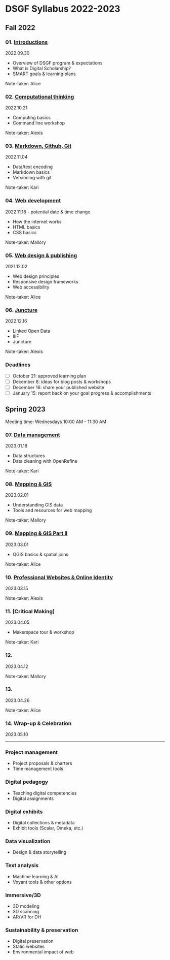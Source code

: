 # DSGF Syllabus 2022-2023

## Fall 2022

### 01. [Introductions](sessions/01-intro.md)
2022.09.30
- Overview of DSGF program & expectations
- What is Digital Scholarship?
- SMART goals & learning plans

Note-taker: Alice

### 02. [Computational thinking](sessions/02-computation.md)
2022.10.21
- Computing basics
- Command line workshop

Note-taker: Alexis

### 03. [Markdown, Github, Git](sessions/03-git.md)
2022.11.04
-  Data/text encoding 
-  Markdown basics
-  Versioning with git

Note-taker: Kari

### 04. [Web development](sessions/04-webdev.md)
2022.11.18 - potential date & time change
- How the internet works
- HTML basics
- CSS basics

Note-taker: Mallory

### 05. [Web design & publishing](sessions/05-webpub.md)
2021.12.02
- Web design principles
- Responsive design frameworks
- Web accessibility

Note-taker: Alice

### 06. [Juncture](sessions/06-juncture.md)
2022.12.16
- Linked Open Data
- IIIF
- Juncture

Note-taker: Alexis


### Deadlines
- [ ] October 21: approved learning plan
- [ ] December 8: ideas for blog posts & workshops
- [ ] December 16: share your published website
- [ ] January 15: report back on your goal progress & accomplishments

## Spring 2023

Meeting time: Wednesdays 10:00 AM - 11:30 AM

### 07. [Data management](sessions/07-data.md)

2023.01.18

- Data structures
- Data cleaning with OpenRefine

Note-taker: Kari

### 08. [Mapping & GIS](sessions/08-map.md)

2023.02.01 

- Understanding GIS data
- Tools and resources for web mapping

Note-taker: Mallory

### 09. [Mapping & GIS Part II](sessions/09-mapgis.md)

2023.03.01

- QGIS basics & spatial joins

Note-taker: Alice

### 10. [Professional Websites & Online Identity](sessions/10-profesh.md)

2023.03.15

Note-taker: Alexis

### 11. [Critical Making]

2023.04.05

- Makerspace tour & workshop

Note-taker: Kari

### 12.

2023.04.12

Note-taker: Mallory

### 13. 

2023.04.26

Note-taker: Alice

### 14. Wrap-up & Celebration

2023.05.10 


---

### Project management
- Project proposals & charters
- Time management tools

### Digital pedagogy
- Teaching digital competencies
- Digital assignments

### Digital exhibits
- Digital collections & metadata
- Exhibit tools (Scalar, Omeka, etc.)

### Data visualization
- Design & data storytelling

### Text analysis
- Machine learning & AI
- Voyant tools & other options

### Immersive/3D
- 3D modeling
- 3D scanning
- AR/VR for DH

### Sustainability & preservation
- Digital preservation
- Static websites
- Environmental impact of web
